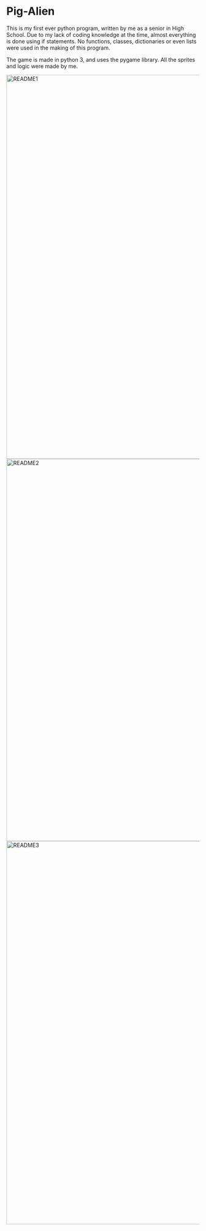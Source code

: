 
# Pig-Alien
This is my first ever python program, written by me as a senior in High School. Due to my lack of coding knowledge at the time, almost everything is done using if statements. No functions, classes, dictionaries or even lists were used in the making of this program. 

The game is made in python 3, and uses the pygame library. All the sprites and logic were made by me. 

<img width="1003" alt="README1" src="https://user-images.githubusercontent.com/45013375/122125641-9242fa80-cde5-11eb-8067-596006b1abdf.png">
<img width="998" alt="README2" src="https://user-images.githubusercontent.com/45013375/122125633-90793700-cde5-11eb-9cc1-37b68aee5d95.png">
<img width="1001" alt="README3" src="https://user-images.githubusercontent.com/45013375/122125639-91aa6400-cde5-11eb-8c0c-7eb1b9846b8a.png">

